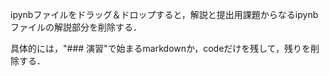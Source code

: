 ipynbファイルをドラッグ＆ドロップすると，解説と提出用課題からなるipynbファイルの解説部分を削除する．

具体的には，"### 演習"で始まるmarkdownか，codeだけを残して，残りを削除する．
